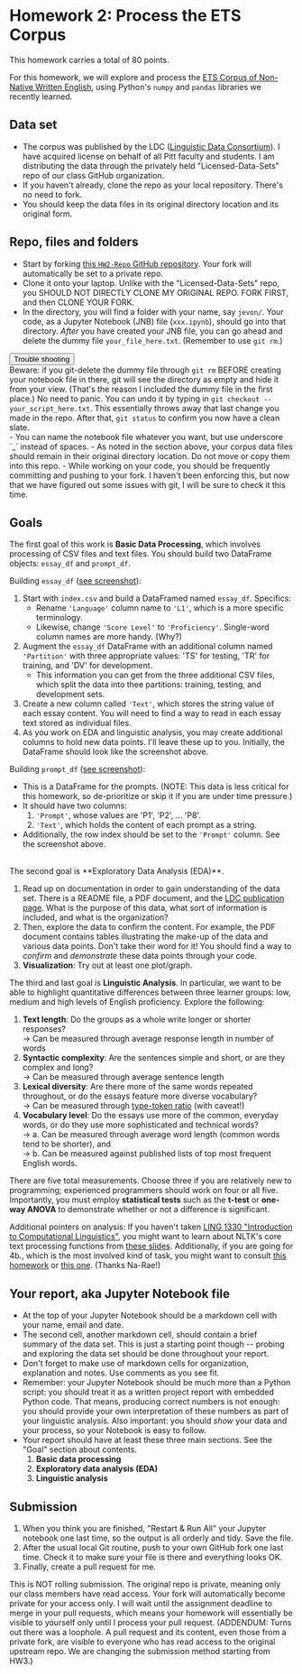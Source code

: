 # Homework 2: Process the ETS Corpus
This homework carries a total of 80 points.

For this homework, we will explore and process the [ETS Corpus of Non-Native Written English](https://catalog.ldc.upenn.edu/LDC2014T06), using Python's `numpy` and `pandas` libraries we recently learned.

## Data set
- The corpus was published by the LDC ([Linguistic Data Consortium](https://www.ldc.upenn.edu/)). I have acquired license on behalf of all Pitt faculty and students. I am distributing the data through the privately held "Licensed-Data-Sets" repo of our class GitHub organization.
- If you haven't already, clone the repo as your local repository. There's no need to fork.
- You should keep the data files in its original directory location and its original form.

## Repo, files and folders
- Start by forking [this `HW2-Repo` GitHub repository](https://github.com/Data-Science-for-Linguists-2020/HW2-Repo). Your fork will automatically be set to a private repo.
- Clone it onto your laptop. Unlike with the "Licensed-Data-Sets" repo, you SHOULD NOT DIRECTLY CLONE MY ORIGINAL REPO. FORK FIRST, and then CLONE YOUR FORK.
- In the directory, you will find a folder with your name, say `jevon/`. Your code, as a Jupyter Notebook (JNB) file (`xxx.ipynb`), should go into that directory. *After* you have created your JNB file, you can go ahead and delete the dummy file `your_file_here.txt`. (Remember to use `git rm`.)
<input type="button" class="button" onclick="return toggleMe('ts1')" value="Trouble shooting" >
<div class="hint" id="ts1">
Beware: if you git-delete the dummy file through <code>git rm</code> BEFORE creating your notebook file in there, git will see the directory as empty and hide it from your view. (That's the reason I included the dummy file in the first place.) No need to panic. You can undo it by typing in <code>git checkout -- your_script_here.txt</code>. This essentially throws away that last change you made in the repo. After that, <code>git status</code> to confirm you now have a clean slate.
</div>  
- You can name the notebook file whatever you want, but use underscore `_` instead of spaces.
- As noted in the section above, your corpus data files should remain in their original directory location. Do not move or copy them into this repo.
<!-- - The repo is already configured, via the .gitignore file in the root, to ignore your Jupyter checkpoint directory .ipynb_checkpoints. -->
- While working on your code, you should be frequently committing and pushing to your fork. I haven't been enforcing this, but now that we have figured out some issues with git, I will be sure to check it this time.

## Goals
The first goal of this work is **Basic Data Processing**, which involves processing of CSV files and text files. You should build two DataFrame objects: `essay_df` and `prompt_df`.

Building `essay_df` ([see screenshot](etc/hw2_df1.png)):

1. Start with `index.csv` and build a DataFramed named `essay_df`. Specifics:
	- Rename `'Language'` column name to `'L1'`, which is a more specific terminology.
    - Likewise, change `'Score Level'` to `'Proficiency'`. Single-word column names are more handy. (Why?)
1. Augment the `essay_df` DataFrame with an additional column named `'Partition'` with three appropriate values: 'TS' for testing, 'TR' for training, and 'DV' for development.
	- This information you can get from the three additional CSV files, which split the data into thee partitions: training, testing, and development sets.
1. Create a new column called `'Text'`, which stores the string value of each essay content. You will need to find a way to read in each essay text stored as individual files.
1. As you work on EDA and linguistic analysis, you may create additional columns to hold new data points. I'll leave these up to you. Initially, the DataFrame should look like the screenshot above.

Building `prompt_df` ([see screenshot](etc/hw2_df2.png)):

- This is a DataFrame for the prompts. (NOTE: This data is less critical for this homework, so de-prioritize or skip it if you are under time pressure.)
- It should have two columns:
   1. `'Prompt'`, whose values are 'P1', 'P2', ... 'P8'.
   1. `'Text'`, which holds the content of each prompt as a string.
- Additionally, the row index should be set to the `'Prompt'` column. See the screenshot above.

<br>
The second goal is **Exploratory Data Analysis (EDA)**.

1. Read up on documentation in order to gain understanding of the data set. There is a README file, a PDF document, and the [LDC publication page](https://catalog.ldc.upenn.edu/LDC2014T06). What is the purpose of this data, what sort of information is included, and what is the organization?
1. Then, explore the data to confirm the content. For example, the PDF document contains tables illustrating the make-up of the data and various data points. Don't take their word for it! You should find a way to _confirm_ and _demonstrate_ these data points through your code.
1. **Visualization**: Try out at least one plot/graph.

The third and last goal is **Linguistic Analysis**. In particular, we want to be able to highlight quantitative differences between three learner groups: low, medium and high levels of English proficiency. Explore the following:

1. **Text length**: Do the groups as a whole write longer or shorter responses? <br>
   → Can be measured through average response length in number of words
1. **Syntactic complexity**: Are the sentences simple and short, or are they complex and long? <br>
   → Can be measured through average sentence length
1. **Lexical diversity**: Are there more of the same words repeated throughout, or do the essays feature more diverse vocabulary? <br>
   → Can be measured through [type-token ratio](http://www.lexically.net/downloads/version5/HTML/index.html?type_token_ratio_proc.htm) (with caveat!)
1. **Vocabulary level**: Do the essays use more of the common, everyday words, or do they use more sophisticated and technical words? <br>
   → a. Can be measured through average word length (common words tend to be shorter), and <br>
   → b. Can be measured against published lists of top most frequent English words.

There are five total measurements. Choose three if you are relatively new to programming; experienced programmers should work on four or all five. Importantly, you must employ **statistical tests** such as the **t-test** or **one-way ANOVA** to demonstrate whether or not a difference is significant.

Additional pointers on analysis: If you haven't taken [LING 1330 "Introduction to Computational Linguistics"](http://www.pitt.edu/~naraehan/ling1330/schedule.html), you might want to learn about NLTK's core text processing functions from [these slides](http://www.pitt.edu/~naraehan/ling1330/Lab14.pdf). Additionally, if you are going for 4b., which is the most involved kind of task, you might want to consult [this homework](http://www.pitt.edu/~naraehan/ling1330/hw5a.html) or [this one](http://www.pitt.edu/~naraehan/ling1330/hw5b.html). (Thanks Na-Rae!)




## Your report, aka Jupyter Notebook file

- At the top of your Jupyter Notebook should be a markdown cell with your name, email and date.
- The second cell, another markdown cell, should contain a brief summary of the data set. This is just a starting point though -- probing and exploring the data set should be done throughout your report.
- Don't forget to make use of markdown cells for organization, explanation and notes. Use comments as you see fit.
- Remember: your Jupyter Notebook should be much more than a Python script: you should treat it as a written project report with embedded Python code. That means, producing correct numbers is not enough: you should provide your own interpretation of these numbers as part of your linguistic analysis. Also important: you should _show_ your data and your process, so your Notebook is easy to follow.
- Your report should have at least these three main sections. See the "Goal" section about contents.
   1. **Basic data processing**
   1. **Exploratory data analysis (EDA)**
   1. **Linguistic analysis**


## Submission

1. When you think you are finished, "Restart & Run All" your Jupyter notebook one last time, so the output is all orderly and tidy. Save the file.
1. After the usual local Git routine, push to your own GitHub fork one last time. Check it to make sure your file is there and everything looks OK.
1. Finally, create a pull request for me.

This is NOT rolling submission. The original repo is private, meaning only our class members have read access. Your fork will automatically become private for your access only. I will wait until the assignment deadline to merge in your pull requests, which means your homework will essentially be visible to yourself only until I process your pull request.
(ADDENDUM: Turns out there was a loophole. A pull request and its content, even those from a private fork, are visible to everyone who has read access to the original upstream repo. We are changing the submission method starting from HW3.)
